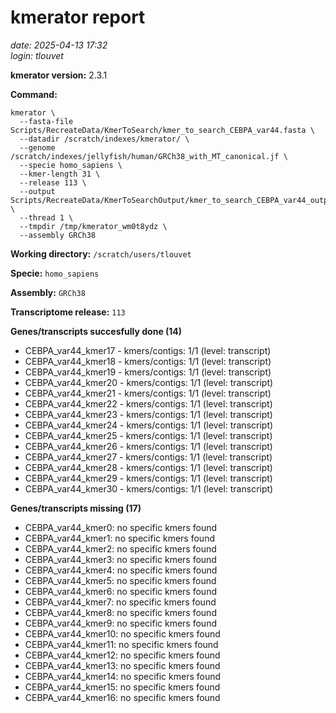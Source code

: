 # kmerator report
*date: 2025-04-13 17:32*  
*login: tlouvet*

**kmerator version:** 2.3.1

**Command:**

```
kmerator \
  --fasta-file Scripts/RecreateData/KmerToSearch/kmer_to_search_CEBPA_var44.fasta \
  --datadir /scratch/indexes/kmerator/ \
  --genome /scratch/indexes/jellyfish/human/GRCh38_with_MT_canonical.jf \
  --specie homo_sapiens \
  --kmer-length 31 \
  --release 113 \
  --output Scripts/RecreateData/KmerToSearchOutput/kmer_to_search_CEBPA_var44_output \
  --thread 1 \
  --tmpdir /tmp/kmerator_wm0t8ydz \
  --assembly GRCh38
```

**Working directory:** `/scratch/users/tlouvet`

**Specie:** `homo_sapiens`

**Assembly:** `GRCh38`

**Transcriptome release:** `113`

**Genes/transcripts succesfully done (14)**

- CEBPA_var44_kmer17 - kmers/contigs: 1/1 (level: transcript)
- CEBPA_var44_kmer18 - kmers/contigs: 1/1 (level: transcript)
- CEBPA_var44_kmer19 - kmers/contigs: 1/1 (level: transcript)
- CEBPA_var44_kmer20 - kmers/contigs: 1/1 (level: transcript)
- CEBPA_var44_kmer21 - kmers/contigs: 1/1 (level: transcript)
- CEBPA_var44_kmer22 - kmers/contigs: 1/1 (level: transcript)
- CEBPA_var44_kmer23 - kmers/contigs: 1/1 (level: transcript)
- CEBPA_var44_kmer24 - kmers/contigs: 1/1 (level: transcript)
- CEBPA_var44_kmer25 - kmers/contigs: 1/1 (level: transcript)
- CEBPA_var44_kmer26 - kmers/contigs: 1/1 (level: transcript)
- CEBPA_var44_kmer27 - kmers/contigs: 1/1 (level: transcript)
- CEBPA_var44_kmer28 - kmers/contigs: 1/1 (level: transcript)
- CEBPA_var44_kmer29 - kmers/contigs: 1/1 (level: transcript)
- CEBPA_var44_kmer30 - kmers/contigs: 1/1 (level: transcript)


**Genes/transcripts missing (17)**

- CEBPA_var44_kmer0: no specific kmers found
- CEBPA_var44_kmer1: no specific kmers found
- CEBPA_var44_kmer2: no specific kmers found
- CEBPA_var44_kmer3: no specific kmers found
- CEBPA_var44_kmer4: no specific kmers found
- CEBPA_var44_kmer5: no specific kmers found
- CEBPA_var44_kmer6: no specific kmers found
- CEBPA_var44_kmer7: no specific kmers found
- CEBPA_var44_kmer8: no specific kmers found
- CEBPA_var44_kmer9: no specific kmers found
- CEBPA_var44_kmer10: no specific kmers found
- CEBPA_var44_kmer11: no specific kmers found
- CEBPA_var44_kmer12: no specific kmers found
- CEBPA_var44_kmer13: no specific kmers found
- CEBPA_var44_kmer14: no specific kmers found
- CEBPA_var44_kmer15: no specific kmers found
- CEBPA_var44_kmer16: no specific kmers found
